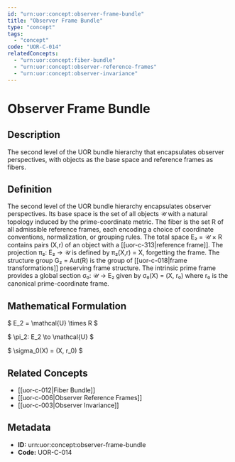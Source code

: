 ```yaml
---
id: "urn:uor:concept:observer-frame-bundle"
title: "Observer Frame Bundle"
type: "concept"
tags:
  - "concept"
code: "UOR-C-014"
relatedConcepts:
  - "urn:uor:concept:fiber-bundle"
  - "urn:uor:concept:observer-reference-frames"
  - "urn:uor:concept:observer-invariance"
---
```


# Observer Frame Bundle

## Description

The second level of the UOR bundle hierarchy that encapsulates observer perspectives, with objects as the base space and reference frames as fibers.

## Definition

The second level of the UOR bundle hierarchy encapsulates observer perspectives. Its base space is the set of all objects 𝒰 with a natural topology induced by the prime-coordinate metric. The fiber is the set R of all admissible reference frames, each encoding a choice of coordinate conventions, normalization, or grouping rules. The total space E₂ = 𝒰 × R contains pairs (X,r) of an object with a [[uor-c-313|reference frame]]. The projection π₂: E₂ → 𝒰 is defined by π₂(X,r) = X, forgetting the frame. The structure group G₂ = Aut(R) is the group of [[uor-c-018|frame transformations]] preserving frame structure. The intrinsic prime frame provides a global section σ₀: 𝒰 → E₂ given by σ₀(X) = (X, r₀) where r₀ is the canonical prime-coordinate frame.

## Mathematical Formulation

$
E_2 = \mathcal{U} \times R
$

$
\pi_2: E_2 \to \mathcal{U}
$

$
\sigma_0(X) = (X, r_0)
$

## Related Concepts

- [[uor-c-012|Fiber Bundle]]
- [[uor-c-006|Observer Reference Frames]]
- [[uor-c-003|Observer Invariance]]

## Metadata

- **ID:** urn:uor:concept:observer-frame-bundle
- **Code:** UOR-C-014
